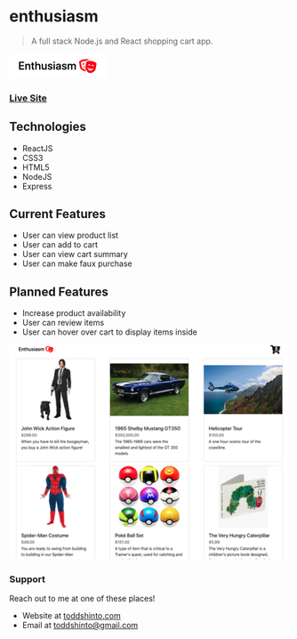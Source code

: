 # enthusiasm
> A full stack Node.js and React shopping cart app.

[![livesite][1]][2]

[1]:  /readme-images/logo.png
[2]:  https://enthusiasm.toddshinto.com "Redirect to homepage"

### [Live Site](https://enthusiasm.toddshinto.com)

## Technologies
* ReactJS
* CSS3
* HTML5
* NodeJS
* Express

## Current Features
* User can view product list
* User can add to cart
* User can view cart summary
* User can make faux purchase

## Planned Features
* Increase product availability
* User can review items
* User can hover over cart to display items inside

[![livesite][3]][2]

[3]:  /readme-images/product-list.png

### Support
Reach out to me at one of these places!
* Website at [toddshinto.com](https://toddshinto.com)
* Email at <toddshinto@gmail.com>
